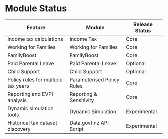 # Module Status

| Feature | Module | Release Status |
| --- | --- | --- |
| Income tax calculations | Income Tax | Core |
| Working for Families | Working for Families | Core |
| FamilyBoost | FamilyBoost | Core |
| Paid Parental Leave | Paid Parental Leave | Optional |
| Child Support | Child Support | Optional |
| Policy rules for multiple tax years | Parameterised Policy Rules | Core |
| Reporting and EVPI analysis | Reporting & Sensitivity | Core |
| Dynamic simulation tools | Dynamic Simulation | Experimental |
| Historical tax dataset discovery | Data.govt.nz API Script | Experimental |
